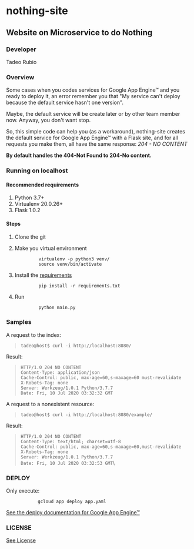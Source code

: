 # nothing-site

## Website on Microservice to do Nothing

### Developer

Tadeo Rubio

### Overview

Some cases when you codes services for Google App Engine™ and you ready to deploy it, an error remember you that "My service can't deploy because the default service hasn't one version".

Maybe, the default service will be create later or by other team member now. Anyway, you don't want stop.

So, this simple code can help you (as a workaround), nothing-site creates the default service for Google App Engine™ with a Flask site, and for all requests you make them, all have the same response: *204 - NO CONTENT*

**By default handles the 404-Not Found to 204-No content.**

### Running on localhost

#### Recommended requirements

1. Python 3.7+
2. Virtualenv 20.0.26+
3. Flask 1.0.2

#### Steps

1. Clone the git
2. Make you virtual environment

                virtualenv -p python3 venv/
                source venv/bin/activate

3. Install the [requirements](requirements.txt)

                pip install -r requirements.txt

4. Run

                python main.py

### Samples

A request to the index:
> `tadeo@host$ curl -i http://localhost:8080/`

Result:
> `HTTP/1.0 204 NO CONTENT`\
> `Content-Type: application/json`\
> `Cache-Control: public, max-age=60,s-maxage=60 must-revalidate`\
> `X-Robots-Tag: none`\
> `Server: Werkzeug/1.0.1 Python/3.7.7`\
> `Date: Fri, 10 Jul 2020 03:32:32 GMT`

A request to a nonexistent resource:
> `tadeo@host$ curl -i http://localhost:8080/example/`

Result:
> `HTTP/1.0 204 NO CONTENT`\
> `Content-Type: text/html; charset=utf-8`\
> `Cache-Control: public, max-age=60,s-maxage=60,must-revalidate`\
> `X-Robots-Tag: none`\
> `Server: Werkzeug/1.0.1 Python/3.7.7`\
> `Date: Fri, 10 Jul 2020 03:32:53 GMT`\

### DEPLOY

Only execute:

                gcloud app deploy app.yaml

[See the deploy documentation for Google App Engine™](https://cloud.google.com/sdk/gcloud/reference/app/deploy)

### LICENSE

[See License](LICENSE)
